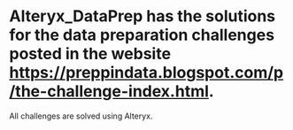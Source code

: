 # Alteryx_DataPrep has the solutions for the data preparation challenges posted in the website https://preppindata.blogspot.com/p/the-challenge-index.html.
All challenges are solved using Alteryx.
